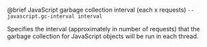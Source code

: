 

@brief JavaScript garbage collection interval (each x requests)
`--javascript.gc-interval interval`

Specifies the interval (approximately in number of requests) that the
garbage collection for JavaScript objects will be run in each thread.

